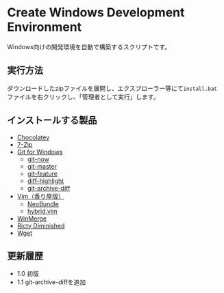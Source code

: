 Create Windows Development Environment
=====
Windows向けの開発環境を自動で構築するスクリプトです。

## 実行方法
ダウンロードしたzipファイルを展開し、エクスプローラー等にて`install.bat`ファイルを右クリックし、「管理者として実行」します。

## インストールする製品

- [Chocolatey](https://chocolatey.org/)
- [7-Zip](http://sevenzip.sourceforge.jp/)
- [Git for Windows](https://msysgit.github.io/)
	- [git-now](https://gist.github.com/masaru-b-cl/7038197)
	- [git-master](https://gist.github.com/mzp/1131618)
	- [git-feature](https://gist.github.com/masaru-b-cl/5b461ffd4728ab9b61cb)
	- [diff-highlight](https://github.com/git/git/tree/master/contrib/diff-highlight)
	- [git-archive-diff](https://gist.github.com/masaru-b-cl/5ada3ccd4ad4627032ca)
- [Vim（香り屋版）](http://www.kaoriya.net/software/vim/)
	- [NeoBundle](https://github.com/Shougo/neobundle.vim)
	- [hybrid.vim](https://github.com/w0ng/vim-hybrid)
- [WinMerge](http://winmerge.org/?lang=ja)
- [Ricty Diminished](https://github.com/yascentur/RictyDiminished)
- [Wget](http://users.ugent.be/~bpuype/wget/)

## 更新履歴
- 1.0 初版
- 1.1 git-archive-diffを追加
